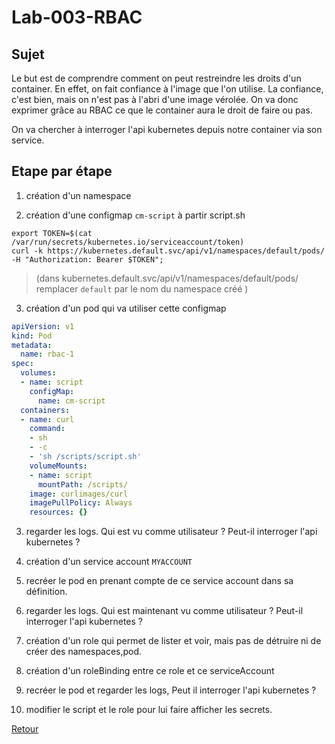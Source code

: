 # Lab-003-RBAC
## Sujet
Le but est de comprendre comment on peut restreindre les droits d'un container. En effet, on fait confiance à l'image que l'on utilise.
La confiance, c'est bien, mais on n'est pas à l'abri d'une image vérolée.
On va donc exprimer grâce au RBAC ce que le container aura le droit de faire ou pas.

On va chercher à interroger l'api kubernetes depuis notre container via son service.
## Etape par étape
1) création d'un namespace

2) création d'une configmap `cm-script` à partir
script.sh
```shell
export TOKEN=$(cat /var/run/secrets/kubernetes.io/serviceaccount/token)
curl -k https://kubernetes.default.svc/api/v1/namespaces/default/pods/ -H "Authorization: Bearer $TOKEN"; 
```
> (dans kubernetes.default.svc/api/v1/namespaces/default/pods/ remplacer `default` par le nom du namespace créé )
> 

3) création d'un pod qui va utiliser cette configmap
```yaml
apiVersion: v1
kind: Pod
metadata:
  name: rbac-1
spec:
  volumes:
  - name: script
    configMap:
      name: cm-script
  containers:
  - name: curl  
    command:
    - sh
    - -c
    - 'sh /scripts/script.sh'
    volumeMounts:
    - name: script
      mountPath: /scripts/ 
    image: curlimages/curl
    imagePullPolicy: Always
    resources: {}
```
3) regarder les logs. Qui est vu comme utilisateur ? Peut-il interroger l'api kubernetes ?

4) création d'un service account `MYACCOUNT`

5) recréer le pod en prenant compte de ce service account dans sa définition.

6) regarder les logs. Qui est maintenant vu comme utilisateur ? Peut-il interroger l'api kubernetes ?

7) création d'un role qui permet de lister et voir, mais pas de détruire ni de créer des namespaces,pod.

8) création d'un roleBinding entre ce role et ce serviceAccount

9) recréer le pod et regarder les logs, Peut il interroger l'api kubernetes ?

10) modifier le script et le role pour lui faire afficher les secrets.

[Retour](https://obeyler.github.io/Formation-K8S/)
